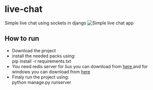 # live-chat
Simple live chat using sockets in django 
<img src="https://amrelarabi.tech/wp-content/uploads/2019/11/chat.jpg" alt='Simple live chat app'/>
<h2>How to run</h2>
<ul>
<li> Download the project </li>
<li> install the needed packs using: <br>
pip install -r requirements.txt </li>
<li> You need redis server for liux you can download from <a href="https://redis.io/">here </a>
and for windows you can download from <a href="https://github.com/microsoftarchive/redis/releases/tag/win-3.0.504
"> here </a>
</li>
<li>Finaly run the project using: <br> python manage.py runserver</li>
</ul>
